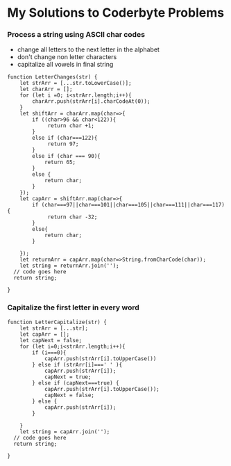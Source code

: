 # My Solutions to Coderbyte Problems

### Process a string using ASCII char codes
* change all letters to the next letter in the alphabet
* don't change non letter characters
* capitalize all vowels in final string
```
function LetterChanges(str) { 
    let strArr = [...str.toLowerCase()];
    let charArr = [];
    for (let i =0; i<strArr.length;i++){
        charArr.push(strArr[i].charCodeAt(0));
    }
    let shiftArr = charArr.map(char=>{
        if ((char>96 && char<122)){
             return char +1;
        }
        else if (char===122){
             return 97;
        }
        else if (char === 90){
            return 65;
        }
        else {
            return char;
        }
    });
    let capArr = shiftArr.map(char=>{
        if (char===97||char===101||char===105||char===111||char===117){
             return char -32;
        } 
        else{
            return char;
        }
                
    });
    let returnArr = capArr.map(char=>String.fromCharCode(char));
    let string = returnArr.join('');
  // code goes here  
  return string; 
         
}
```

### Capitalize the first letter in every word
```
function LetterCapitalize(str) { 
    let strArr = [...str];
    let capArr = [];
    let capNext = false;
    for (let i=0;i<strArr.length;i++){
        if (i===0){
            capArr.push(strArr[i].toUpperCase())
        } else if (strArr[i]===' ' ){
            capArr.push(strArr[i]);
            capNext = true;
        } else if (capNext===true) {
            capArr.push(strArr[i].toUpperCase());
            capNext = false;
        } else {
            capArr.push(strArr[i]);
        }

    }
    let string = capArr.join('');
  // code goes here  
  return string; 
         
}
```

